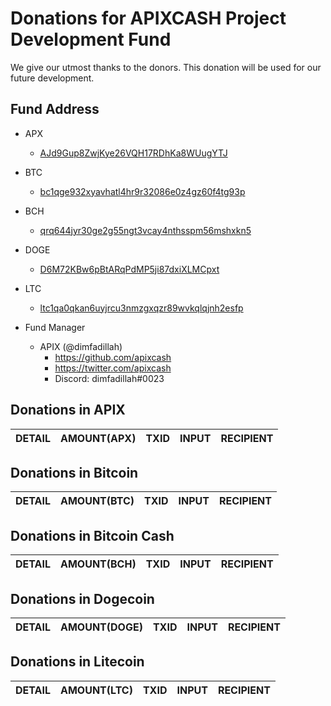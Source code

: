 # Donations for APIXCASH Project Development Fund
We give our utmost thanks to the donors. This donation will be used for our future development.

## Fund Address
- APX
  * [AJd9Gup8ZwjKye26VQH17RDhKa8WUugYTJ](https://explorer.apix.cash/address/AJd9Gup8ZwjKye26VQH17RDhKa8WUugYTJ)    
- BTC
  * [bc1qge932xyavhatl4hr9r32086e0z4gz60f4tg93p](https://blockstream.info/address/bc1qge932xyavhatl4hr9r32086e0z4gz60f4tg93p)
- BCH
  * [qrq644jyr30ge2g55ngt3vcay4nthsspm56mshxkn5](https://blockchair.com/bitcoin-cash/address/qrq644jyr30ge2g55ngt3vcay4nthsspm56mshxkn5)
- DOGE
  * [D6M72KBw6pBtARqPdMP5ji87dxiXLMCpxt](https://dogechain.info/address/D6M72KBw6pBtARqPdMP5ji87dxiXLMCpxt)  
- LTC
  * [ltc1qa0qkan6uyjrcu3nmzgxqzr89wvkqlqjnh2esfp](https://blockchair.com/litecoin/address/ltc1qa0qkan6uyjrcu3nmzgxqzr89wvkqlqjnh2esfp)  

- Fund Manager
  * APIX (@dimfadillah)
    - https://github.com/apixcash
    - https://twitter.com/apixcash
	- Discord: dimfadillah#0023

## Donations in APIX
DETAIL | AMOUNT(APX) | TXID | INPUT | RECIPIENT | 
--|--|--|--|--| 

## Donations in Bitcoin
DETAIL | AMOUNT(BTC) | TXID | INPUT | RECIPIENT | 
--|--|--|--|--| 

## Donations in Bitcoin Cash
DETAIL | AMOUNT(BCH) | TXID | INPUT | RECIPIENT | 
--|--|--|--|--| 

## Donations in Dogecoin
DETAIL | AMOUNT(DOGE) | TXID | INPUT | RECIPIENT | 
--|--|--|--|--| 

## Donations in Litecoin
DETAIL | AMOUNT(LTC) | TXID | INPUT | RECIPIENT | 
--|--|--|--|--| 